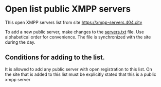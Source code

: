 

# Open list public XMPP servers

This open XMPP servers list from site https://xmpp-servers.404.city

To add a new public server, make changes to the [servers.txt](https://github.com/E-404/xmpp-servers/blob/master/servers.txt) file.  Use alphabetical order for convenience.
The file is synchronized with the site during the day.

## Conditions for adding to the list.
It is allowed to add any public server with open registration to this list.  On the site that is added to this list must be explicitly stated that this is a public xmpp server



